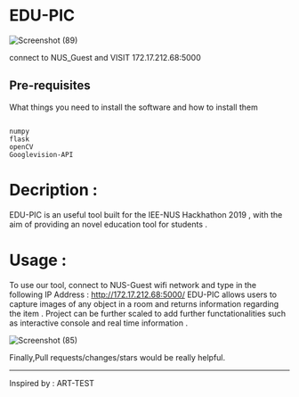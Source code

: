 # EDU-PIC


![Screenshot (89)](https://user-images.githubusercontent.com/43417744/60643222-f1abd800-9e64-11e9-90d6-f95608dbb2d3.png)



 connect to NUS_Guest and VISIT 172.17.212.68:5000



## Pre-requisites

What things you need to install the software and how to install them

```

numpy
flask
openCV
Googlevision-API

```



# Decription :

EDU-PIC is an useful tool built for the IEE-NUS Hackhathon 2019 , with the aim of providing an novel education tool for students .

# Usage : 
To use our tool, connect to NUS-Guest wifi network and type in the following IP Address : http://172.17.212.68:5000/ 
EDU-PIC allows users to capture images of any object in a room and returns information regarding the item .
Project can be further scaled to add further functationalities such as interactive console and real time information .

![Screenshot (85)](https://user-images.githubusercontent.com/43417744/60643314-38013700-9e65-11e9-8813-cb88200b3f7b.png)


Finally,Pull requests/changes/stars would be really helpful.
________________________________________________________________________________________________________________________

Inspired by : ART-TEST
